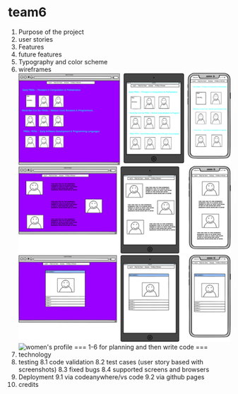 # team6

1. Purpose of the project
2. user stories
3. Features
4. future features
5. Typography and color scheme
6. wireframes
   ![home page](documentation/wireframes/Home_page.png)
   ![meet the team](/documentation/wireframes/Meet_the_team_page.png)
   ![quiz](/documentation/wireframes/Quiz_page.png)
   ![women's profile](/documentation/wireframes/Women's_profile.png)
=== 1-6 for planning and then write code ===
8. technology
9. testing
   8.1 code validation
   8.2 test cases (user story based with screenshots)
   8.3 fixed bugs
   8.4 supported screens and browsers
10. Deployment
   9.1 via codeanywhere/vs code
   9.2 via github pages
11. credits
